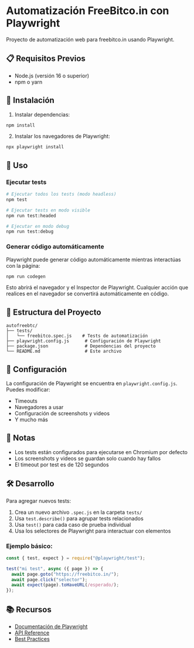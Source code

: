 # Automatización FreeBitco.in con Playwright

Proyecto de automatización web para freebitco.in usando Playwright.

## 📋 Requisitos Previos

- Node.js (versión 16 o superior)
- npm o yarn

## 🚀 Instalación

1. Instalar dependencias:

```bash
npm install
```

2. Instalar los navegadores de Playwright:

```bash
npx playwright install
```

## 📖 Uso

### Ejecutar tests

```bash
# Ejecutar todos los tests (modo headless)
npm test

# Ejecutar tests en modo visible
npm run test:headed

# Ejecutar en modo debug
npm run test:debug
```

### Generar código automáticamente

Playwright puede generar código automáticamente mientras interactúas con la página:

```bash
npm run codegen
```

Esto abrirá el navegador y el Inspector de Playwright. Cualquier acción que realices en el navegador se convertirá automáticamente en código.

## 📁 Estructura del Proyecto

```
autofreebtc/
├── tests/
│   └── freebitco.spec.js    # Tests de automatización
├── playwright.config.js      # Configuración de Playwright
├── package.json              # Dependencias del proyecto
└── README.md                 # Este archivo
```

## 🔧 Configuración

La configuración de Playwright se encuentra en `playwright.config.js`. Puedes modificar:

- Timeouts
- Navegadores a usar
- Configuración de screenshots y videos
- Y mucho más

## 📝 Notas

- Los tests están configurados para ejecutarse en Chromium por defecto
- Los screenshots y videos se guardan solo cuando hay fallos
- El timeout por test es de 120 segundos

## 🛠️ Desarrollo

Para agregar nuevos tests:

1. Crea un nuevo archivo `.spec.js` en la carpeta `tests/`
2. Usa `test.describe()` para agrupar tests relacionados
3. Usa `test()` para cada caso de prueba individual
4. Usa los selectores de Playwright para interactuar con elementos

### Ejemplo básico:

```javascript
const { test, expect } = require("@playwright/test");

test("mi test", async ({ page }) => {
  await page.goto("https://freebitco.in/");
  await page.click("selector");
  await expect(page).toHaveURL(/esperado/);
});
```

## 📚 Recursos

- [Documentación de Playwright](https://playwright.dev/)
- [API Reference](https://playwright.dev/docs/api/class-playwright)
- [Best Practices](https://playwright.dev/docs/best-practices)
